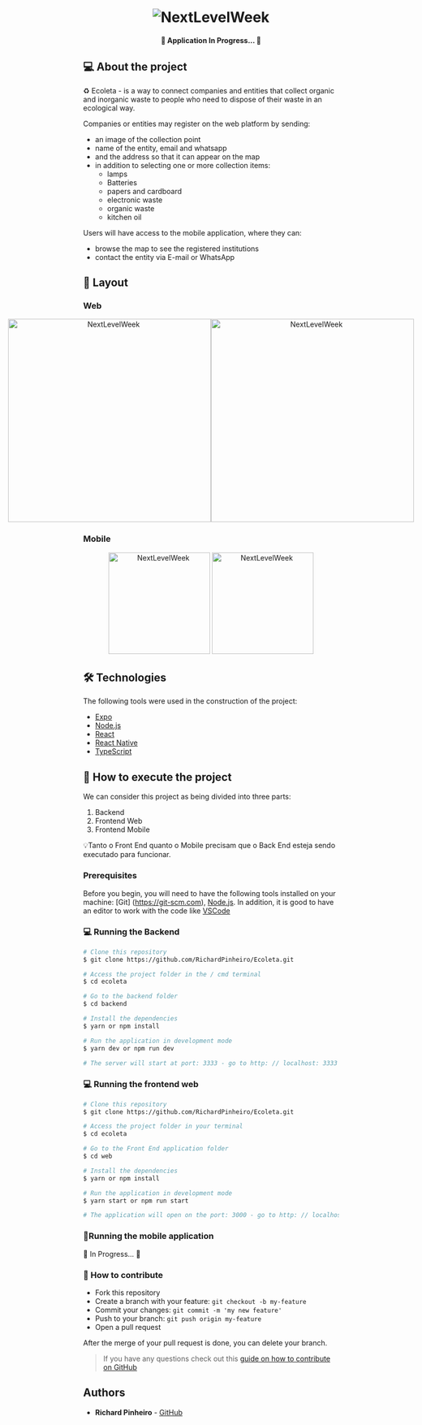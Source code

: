 <h1 align="center">
    <img alt="NextLevelWeek" title="#NextLevelWeek" src="https://raw.githubusercontent.com/tgmarinho/Ecoleta/master/assets/banner.png" />
</h1>

<h4 align="center"> 
	🚧 Application In Progress... 🚧
</h4>


## 💻 About the project

♻️ Ecoleta - is a way to connect companies and entities that collect organic and inorganic waste to people who need to dispose of their waste in an ecological way.

Companies or entities may register on the web platform by sending:
- an image of the collection point
- name of the entity, email and whatsapp
- and the address so that it can appear on the map
- in addition to selecting one or more collection items:
   - lamps
   - Batteries
   - papers and cardboard
   - electronic waste
   - organic waste
   - kitchen oil

Users will have access to the mobile application, where they can:
- browse the map to see the registered institutions
- contact the entity via E-mail or WhatsApp


## 🎨 Layout

### Web

<p align="center" style="display: flex; align-items: flex-start; justify-content: center;">
  <img alt="NextLevelWeek" title="#NextLevelWeek" src="https://github.com/tgmarinho/Ecoleta/raw/master/assets/web.svg" width="400px">

  <img alt="NextLevelWeek" title="#NextLevelWeek" src="https://github.com/tgmarinho/Ecoleta/raw/master/assets/sucesso-web.svg" width="400px">
</p>

### Mobile

<p align="center">
  <img alt="NextLevelWeek" title="#NextLevelWeek" src="https://github.com/tgmarinho/Ecoleta/raw/master/assets/home-mobile.png" width="200px">

  <img alt="NextLevelWeek" title="#NextLevelWeek" src="https://github.com/tgmarinho/Ecoleta/raw/master/assets/detalhes-mobile.svg" width="200px">
</p>

## 🛠 Technologies

The following tools were used in the construction of the project:

- [Expo][expo]
- [Node.js][nodejs]
- [React][reactjs]
- [React Native][rn]
- [TypeScript][typescript]


## 🚀 How to execute the project

We can consider this project as being divided into three parts:
1. Backend
2. Frontend Web
3. Frontend Mobile

💡Tanto o Front End quanto o Mobile precisam que o Back End esteja sendo executado para funcionar.

### Prerequisites

Before you begin, you will need to have the following tools installed on your machine:
[Git] (https://git-scm.com), [Node.js][nodejs].
In addition, it is good to have an editor to work with the code like [VSCode][vscode]

### 💻 Running the Backend

```bash
# Clone this repository
$ git clone https://github.com/RichardPinheiro/Ecoleta.git

# Access the project folder in the / cmd terminal
$ cd ecoleta

# Go to the backend folder
$ cd backend

# Install the dependencies
$ yarn or npm install

# Run the application in development mode
$ yarn dev or npm run dev

# The server will start at port: 3333 - go to http: // localhost: 3333
```

### 💻 Running the frontend web

```bash
# Clone this repository
$ git clone https://github.com/RichardPinheiro/Ecoleta.git

# Access the project folder in your terminal
$ cd ecoleta

# Go to the Front End application folder
$ cd web

# Install the dependencies
$ yarn or npm install

# Run the application in development mode
$ yarn start or npm run start

# The application will open on the port: 3000 - go to http: // localhost: 3000
```

### 📱Running the mobile application

🚧 In Progress... 🚧

### :loudspeaker: How to contribute

- Fork this repository
- Create a branch with your feature: `git checkout -b my-feature`
- Commit your changes: `git commit -m 'my new feature'`
- Push to your branch: `git push origin my-feature`
- Open a pull request

After the merge of your pull request is done, you can delete your branch.

> If you have any questions check out this [guide on how to contribute on GitHub](https://github.com/firstcontributions/first-contributions)

## Authors

* **Richard Pinheiro** - [GitHub](https://github.com/RichardPinheiro)

[nodejs]: https://nodejs.org/
[typescript]: https://www.typescriptlang.org/
[expo]: https://expo.io/
[reactjs]: https://reactjs.org
[rn]: https://facebook.github.io/react-native/
[vscode]: https://code.visualstudio.com/
